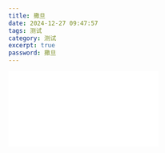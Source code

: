 ```yaml
---
title: 撒旦
date: 2024-12-27 09:47:57
tags: 测试
category: 测试
excerpt: true
password: 撒旦
---
```


<iframe src="//player.bilibili.com/player.html?isOutside=true&aid=974949137&bvid=BV1s44y1k7pK&cid=391477269&p=1" scrolling="no" border="0" frameborder="no" framespacing="0" allowfullscreen="true"></iframe>


